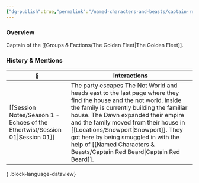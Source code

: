 ```yaml
---
{"dg-publish":true,"permalink":"/named-characters-and-beasts/captain-red-beard/","tags":["NPC"],"updated":"2025-06-10T19:04:24.586+01:00"}
---
```



### Overview
Captain of the [[Groups & Factions/The Golden Fleet\|The Golden Fleet]].

### History & Mentions
| §                                                                               | Interactions                                                                                                                                                                                                                                                                                                                              |
| ------------------------------------------------------------------------------- | ----------------------------------------------------------------------------------------------------------------------------------------------------------------------------------------------------------------------------------------------------------------------------------------------------------------------------------------- |
| [[Session Notes/Season 1 - Echoes of the Ethertwist/Session 01\|Session 01]] | The party escapes The Not World and heads east to the last page where they find the house and the not world. Inside the family is currently building the familiar house. The Dawn expanded their empire and the family moved from their house in [[Locations/Snowport\|Snowport]]. They got here by being smuggled in with the help of [[Named Characters & Beasts/Captain Red Beard\|Captain Red Beard]]. |

{ .block-language-dataview}
